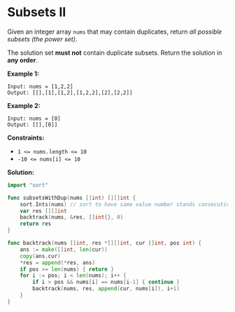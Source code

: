 # Subsets II

Given an integer array  `nums`  that may contain duplicates, return  _all possible subsets (the power set)_.

The solution set  **must not**  contain duplicate subsets. Return the solution in  **any order**.

**Example 1:**

	Input: nums = [1,2,2]
	Output: [[],[1],[1,2],[1,2,2],[2],[2,2]]

**Example 2:**

	Input: nums = [0]
	Output: [[],[0]]

**Constraints:**

-   `1 <= nums.length <= 10`
-   `-10 <= nums[i] <= 10`

**Solution:**

```go
import "sort"

func subsetsWithDup(nums []int) [][]int {
    sort.Ints(nums) // sort to have same value number stands consecutively
    var res [][]int
    backtrack(nums, &res, []int{}, 0)
    return res
}

func backtrack(nums []int, res *[][]int, cur []int, pos int) {
    ans := make([]int, len(cur))
    copy(ans,cur)
    *res = append(*res, ans)
    if pos >= len(nums) { return }
    for i := pos; i < len(nums); i++ {
        if i > pos && nums[i] == nums[i-1] { continue }
        backtrack(nums, res, append(cur, nums[i]), i+1)
    }
}
```